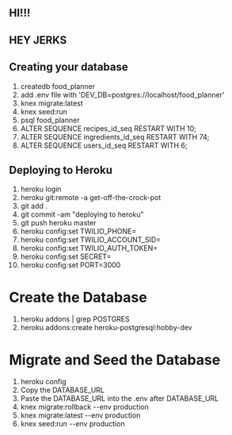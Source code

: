 
## HI!!!

## HEY JERKS

## Creating your database
 1. createdb food_planner
 2. add .env file with 'DEV_DB=postgres://localhost/food_planner'
 3. knex migrate:latest
 4. knex seed:run
 5. psql food_planner
 6. ALTER SEQUENCE recipes_id_seq RESTART WITH 10;
 7. ALTER SEQUENCE ingredients_id_seq RESTART WITH 74;
 8. ALTER SEQUENCE users_id_seq RESTART WITH 6;

## Deploying to Heroku
 1. heroku login
 2. heroku git:remote -a get-off-the-crock-pot
 3. git add .
 4. git commit -am "deploying to heroku"
 5. git push heroku master
 6. heroku config:set TWILIO_PHONE=<phone>
 7. heroku config:set TWILIO_ACCOUNT_SID=<account sid>
 8. heroku config:set TWILIO_AUTH_TOKEN=<auth token>
 9. heroku config:set SECRET=<secret>
 10. heroku config:set PORT=3000

# Create the Database
 1. heroku addons | grep POSTGRES
 2. heroku addons:create heroku-postgresql:hobby-dev

# Migrate and Seed the Database
 1. heroku config
 2. Copy the DATABASE_URL
 3. Paste the DATABASE_URL into the .env after DATABASE_URL
 4. knex migrate:rollback --env production
 5. knex migrate:latest --env production
 6. knex seed:run --env production
